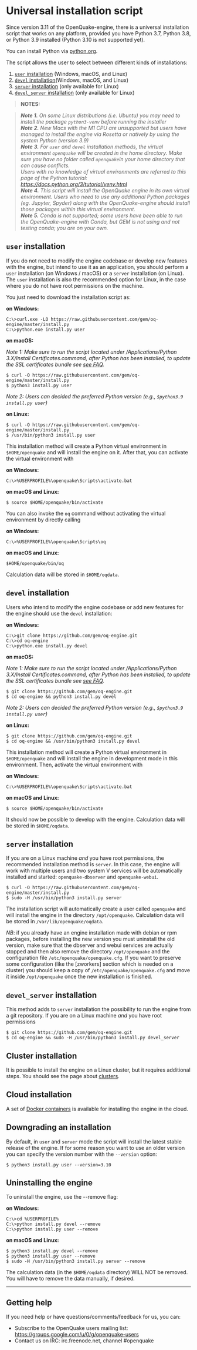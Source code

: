 # Universal installation script

Since version 3.11 of the OpenQuake-engine, there is a universal installation script that works on any platform, provided you have Python 3.7, Python 3.8, or Python 3.9 installed (Python 3.10 is not supported yet).

You can install Python via [python.org](https://www.python.org/downloads/). 

The script allows the user to select between different kinds of installations:

1. [`user` installation](#user-installation) (Windows, macOS, and Linux)
2. [`devel` installation](#user-installation)(Windows, macOS, and Linux)
3. [`server` installation](#server-installation) (only available for Linux)
4. [`devel_server` installation](#devel_server-installation) (only available for Linux)


>**NOTES:**

>_**Note 1.** On some Linux distributions (i.e. Ubuntu) you may need to install the package `python3-venv` before running the installer_
> <br />
>_**Note 2.** New Macs with the M1 CPU are unsupported but users have managed to install the engine via Rosetta or natively by using the system Python (version 3.9)_
> <br />
>_**Note 3.** For `user` and `devel` installation methods, the virtual environment `openquake` will be created in the home directory. Make sure you have no folder called `openquake`in your home directory that can cause conflicts._<br />_Users with no knowledge of virtual environments are referred to this page of the Python tutorial: https://docs.python.org/3/tutorial/venv.html_
> <br />
>_**Note 4.** This script will install the OpenQuake engine in its own virtual environment. Users who need to use any additional Python packages (eg. Jupyter, Spyder) along with the OpenQuake-engine should install those packages within this virtual environment._
> <br />
>_**Note 5.** Conda is not supported; some users have been able to run the OpenQuake-engine with Conda, but GEM is not using and not testing conda; you are on your own._


## `user` installation

If you do not need to modify the engine codebase or develop new features with the engine, but intend to use it as an application, you should perform a `user` installation (on Windows / macOS) or a `server` installation (on Linux). The `user` installation is also the recommended option for Linux, in the case where you do not have root permissions on the machine. 

You just need to download the installation script as:

**on Windows:**
```
C:\>curl.exe -LO https://raw.githubusercontent.com/gem/oq-engine/master/install.py
C:\>python.exe install.py user
```

**on macOS:**

_*Note 1*: Make sure to run the script located under /Applications/Python 3.X/Install Certificates.command, after Python has been installed, to update the SSL certificates bundle see [see FAQ](../faq.md#certificate-verification-on-macOS)._
```
$ curl -O https://raw.githubusercontent.com/gem/oq-engine/master/install.py
$ python3 install.py user
```
_*Note 2*: Users can decided the preferred Python version (e.g., `$python3.9 install.py user`)_

**on Linux:**
```
$ curl -O https://raw.githubusercontent.com/gem/oq-engine/master/install.py
$ /usr/bin/python3 install.py user
```

This installation method will create a Python virtual environment in `$HOME/openquake` and will install the engine on it.
After that, you can activate the virtual environment with

**on Windows:**
```
C:\>%USERPROFILE%\openquake\Scripts\activate.bat
```

**on macOS and Linux:**
```
$ source $HOME/openquake/bin/activate
```

You can also invoke the `oq` command without activating the virtual environment by directly calling

**on Windows:**
```
C:\>%USERPROFILE%\openquake\Scripts\oq
```

**on macOS and Linux:**
```
$HOME/openquake/bin/oq
```

Calculation data will be stored in `$HOME/oqdata`.



## `devel` installation

Users who intend to modify the engine codebase or add new features for the engine should use the `devel` installation:

**on Windows:**
```
C:\>git clone https://github.com/gem/oq-engine.git
C:\>cd oq-engine 
C:\>python.exe install.py devel
```

**on macOS:**

_*Note 1*: Make sure to run the script located under /Applications/Python 3.X/Install Certificates.command, after Python has been installed, to update the SSL certificates bundle see [see FAQ](../faq.md#certificate-verification-on-macOS)._
```
$ git clone https://github.com/gem/oq-engine.git
$ cd oq-engine && python3 install.py devel
```
_*Note 2*: Users can decided the preferred Python version (e.g., `$python3.9 install.py user`)_

**on Linux:**
```
$ git clone https://github.com/gem/oq-engine.git
$ cd oq-engine && /usr/bin/python3 install.py devel
```

This installation method will create a Python virtual environment in `$HOME/openquake` and will install the engine
in development mode in this environment. Then, activate the virtual environment with

**on Windows:**
```
C:\>%USERPROFILE%\openquake\Scripts\activate.bat
```

**on macOS and Linux:**
```
$ source $HOME/openquake/bin/activate
```

It should now be possible to develop with the engine. Calculation data will be stored in `$HOME/oqdata`.


## `server` installation

If you are on a Linux machine _and_ you have root permissions, the
recommended installation method is `server`. In this case, the engine
will work with multiple users and two system V services will be
automatically installed and started: `openquake-dbserver` and
`openquake-webui`.

```
$ curl -O https://raw.githubusercontent.com/gem/oq-engine/master/install.py
$ sudo -H /usr/bin/python3 install.py server
```

The installation script will automatically create a user called
`openquake` and will install the engine in the directory
`/opt/openquake`.  Calculation data will be stored in
`/var/lib/openquake/oqdata`.

*NB*: if you already have an engine installation made with debian or rpm
packages, before installing the new version you must uninstall the old
version, make sure that the dbserver and webui services are actually
stopped and then also remove the directory `/opt/openquake` and the
configuration file `/etc/openquake/openquake.cfg`. If you want to
preserve some configuration (like the [zworkers] section which is needed
on a cluster) you should keep a copy of `/etc/openquake/openquake.cfg`
and move it inside `/opt/openquake` once the new installation is finished.


## `devel_server` installation

This method adds to `server` installation the possibility to run the engine from a git repository.
If you are on a Linux machine _and_ you have root permissions

```
$ git clone https://github.com/gem/oq-engine.git
$ cd oq-engine && sudo -H /usr/bin/python3 install.py devel_server
```

## Cluster installation

It is possible to install the engine on a Linux cluster, but it requires additional steps. You should see the page about [clusters](cluster.md).

## Cloud installation

A set of [Docker containers](docker.md) is available for installing the engine in the cloud.

## Downgrading an installation

By default, in `user` and `server` mode the script will install the latest stable release of the engine.
If for some reason you want to use an older version you can specify the version number with the ``--version`` option:
```
$ python3 install.py user --version=3.10
```

## Uninstalling the engine

To uninstall the engine, use the --remove flag:

**on Windows:**
```
C:\>cd %USERPROFILE%
C:\>python install.py devel --remove
C:\>python install.py user --remove
```

**on macOS and Linux:**
```
$ python3 install.py devel --remove
$ python3 install.py user --remove
$ sudo -H /usr/bin/python3 install.py server --remove
```

The calculation data (in the `$HOME/oqdata` directory) WILL NOT be removed.
You will have to remove the data manually, if desired.

***

## Getting help
If you need help or have questions/comments/feedback for us, you can:
  * Subscribe to the OpenQuake users mailing list: https://groups.google.com/u/0/g/openquake-users
  * Contact us on IRC: irc.freenode.net, channel #openquake
